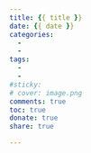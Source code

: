 ```yaml
---
title: {{ title }}
date: {{ date }}
categories:
  - 
  - 
tags:
  - 
  - 
#sticky:
# cover: image.png
comments: true
toc: true
donate: true
share: true

---
```


